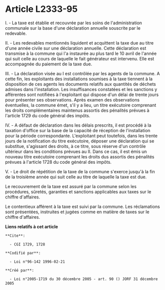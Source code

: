 # Article L2333-95

I. - La taxe est établie et recouvrée par les soins de l'administration communale sur la base d'une déclaration annuelle
souscrite par le redevable.

II. - Les redevables mentionnés liquident et acquittent la taxe due au titre d'une année civile sur une déclaration annuelle.
Cette déclaration est transmise à la commune qui l'a instaurée au plus tard le 10 avril de l'année qui suit celle au cours de
laquelle le fait générateur est intervenu. Elle est accompagnée du paiement de la taxe due.

III. - La déclaration visée au I est contrôlée par les agents de la commune. A cette fin, les exploitants des installations
soumises à la taxe tiennent à la disposition de ces agents les documents relatifs aux quantités de déchets admises dans
l'installation. Les insuffisances constatées et les sanctions y afférentes sont notifiées à l'exploitant qui dispose d'un
délai de trente jours pour présenter ses observations. Après examen des observations éventuelles, la commune émet, s'il y a
lieu, un titre exécutoire comprenant les droits complémentaires maintenus assortis des pénalités prévues à l'article 1729 du
code général des impôts.

IV. - A défaut de déclaration dans les délais prescrits, il est procédé à la taxation d'office sur la base de la capacité de
réception de l'installation pour la période correspondante. L'exploitant peut toutefois, dans les trente jours de la
notification du titre exécutoire, déposer une déclaration qui se substitue, s'agissant des droits, à ce titre, sous réserve
d'un contrôle ultérieur dans les conditions prévues au II. Dans ce cas, il est émis un nouveau titre exécutoire comprenant
les droits dus assortis des pénalités prévues à l'article 1728 du code général des impôts.

V. - Le droit de répétition de la taxe de la commune s'exerce jusqu'à la fin de la troisième année qui suit celle au titre de
laquelle la taxe est due.

Le recouvrement de la taxe est assuré par la commune selon les procédures, sûretés, garanties et sanctions applicables aux
taxes sur le chiffre d'affaires.

Le contentieux afférent à la taxe est suivi par la commune. Les réclamations sont présentées, instruites et jugées comme en
matière de taxes sur le chiffre d'affaires.

**Liens relatifs à cet article**

	**Cite**:

	  - CGI 1729, 1728

	**Codifié par**:

	  - Loi n°96-142 1996-02-21

	**Créé par**:

	  - Loi n°2005-1719 du 30 décembre 2005 - art. 90 () JORF 31 décembre 2005
